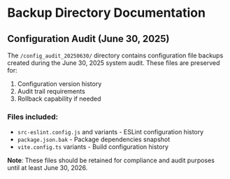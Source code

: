 # Backup Directory Documentation

## Configuration Audit (June 30, 2025)

The `/config_audit_20250630/` directory contains configuration file backups created during the June
30, 2025 system audit. These files are preserved for:

1. Configuration version history
2. Audit trail requirements
3. Rollback capability if needed

### Files included:

- `src-eslint.config.js` and variants - ESLint configuration history
- `package.json.bak` - Package dependencies snapshot
- `vite.config.ts` variants - Build configuration history

**Note**: These files should be retained for compliance and audit purposes until at least June
30, 2026.
